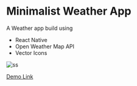 # Minimalist Weather App

A Weather app build using

* React Native
* Open Weather Map API
* Vector Icons

![ss](https://i.imgur.com/VpAUMVL.gif)

[Demo Link](https://snack.expo.io/@sleepwell19980/simple-weather-app)
